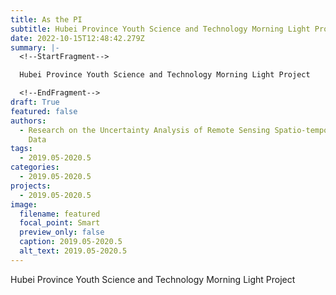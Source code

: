 ```yaml
---
title: As the PI
subtitle: Hubei Province Youth Science and Technology Morning Light Project
date: 2022-10-15T12:48:42.279Z
summary: |-
  <!--StartFragment-->

  Hubei Province Youth Science and Technology Morning Light Project

  <!--EndFragment-->
draft: True
featured: false
authors:
  - Research on the Uncertainty Analysis of Remote Sensing Spatio-temporal Big
    Data
tags:
  - 2019.05-2020.5
categories:
  - 2019.05-2020.5
projects:
  - 2019.05-2020.5
image:
  filename: featured
  focal_point: Smart
  preview_only: false
  caption: 2019.05-2020.5
  alt_text: 2019.05-2020.5
---
```

<!--StartFragment-->

Hubei Province Youth Science and Technology Morning Light Project

<!--EndFragment-->
